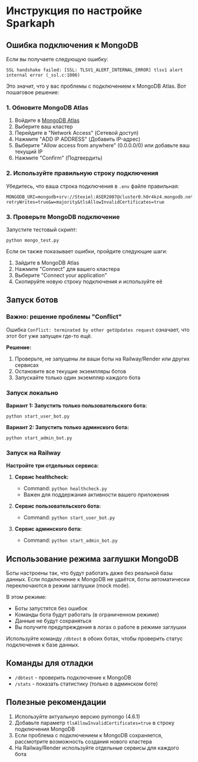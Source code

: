 # Инструкция по настройке Sparkaph

## Ошибка подключения к MongoDB

Если вы получаете следующую ошибку:
```
SSL handshake failed: [SSL: TLSV1_ALERT_INTERNAL_ERROR] tlsv1 alert internal error (_ssl.c:1006)
```

Это значит, что у вас проблемы с подключением к MongoDB Atlas. Вот пошаговое решение:

### 1. Обновите MongoDB Atlas

1. Войдите в [MongoDB Atlas](https://cloud.mongodb.com/)
2. Выберите ваш кластер
3. Перейдите в "Network Access" (Сетевой доступ)
4. Нажмите "ADD IP ADDRESS" (Добавить IP-адрес)
5. Выберите "Allow access from anywhere" (0.0.0.0/0) или добавьте ваш текущий IP
6. Нажмите "Confirm" (Подтвердить)

### 2. Используйте правильную строку подключения

Убедитесь, что ваша строка подключения в `.env` файле правильная:

```
MONGODB_URI=mongodb+srv://Stexiel:ASER2007@cluster0.h0r4kz4.mongodb.net/Sparkaph?retryWrites=true&w=majority&tlsAllowInvalidCertificates=true
```

### 3. Проверьте MongoDB подключение

Запустите тестовый скрипт:
```
python mongo_test.py
```

Если он также показывает ошибки, пройдите следующие шаги:

1. Зайдите в MongoDB Atlas
2. Нажмите "Connect" для вашего кластера
3. Выберите "Connect your application"
4. Скопируйте новую строку подключения и используйте её

## Запуск ботов

### Важно: решение проблемы "Conflict"

Ошибка `Conflict: terminated by other getUpdates request` означает, что этот бот уже запущен где-то ещё. 

**Решение:**
1. Проверьте, не запущены ли ваши боты на Railway/Render или других сервисах
2. Остановите все текущие экземпляры ботов
3. Запускайте только один экземпляр каждого бота

### Запуск локально

**Вариант 1: Запустить только пользовательского бота:**
```
python start_user_bot.py
```

**Вариант 2: Запустить только админского бота:**
```
python start_admin_bot.py
```

### Запуск на Railway

**Настройте три отдельных сервиса:**

1. **Сервис healthcheck:**
   - Command: `python healthcheck.py`
   - Важен для поддержания активности вашего приложения

2. **Сервис пользовательского бота:**
   - Command: `python start_user_bot.py`

3. **Сервис админского бота:**
   - Command: `python start_admin_bot.py`

## Использование режима заглушки MongoDB

Боты настроены так, что будут работать даже без реальной базы данных. Если подключение к MongoDB не удаётся, боты автоматически переключаются в режим заглушки (mock mode).

В этом режиме:
- Боты запустятся без ошибок
- Команды бота будут работать (в ограниченном режиме)
- Данные не будут сохраняться
- Вы получите предупреждения в логах о работе в режиме заглушки

Используйте команду `/dbtest` в обоих ботах, чтобы проверить статус подключения к базе данных.

## Команды для отладки

- `/dbtest` - проверить подключение к MongoDB
- `/stats` - показать статистику (только в админском боте)

## Полезные рекомендации

1. Используйте актуальную версию pymongo (4.6.1)
2. Добавьте параметр `tlsAllowInvalidCertificates=true` в строку подключения MongoDB
3. Если проблема с подключением к MongoDB сохраняется, рассмотрите возможность создания нового кластера
4. На Railway/Render используйте отдельные сервисы для каждого бота 